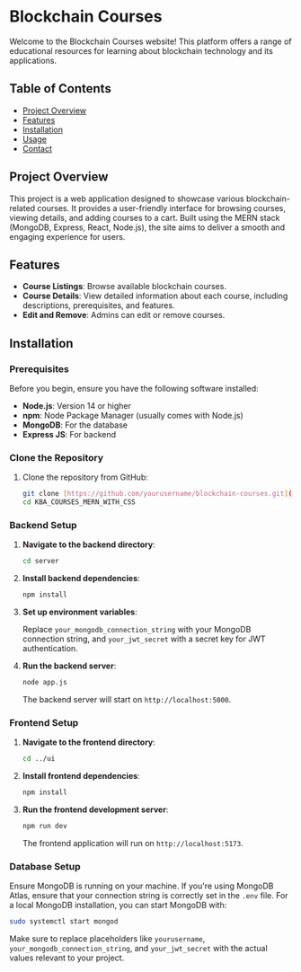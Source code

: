 # Blockchain Courses

Welcome to the Blockchain Courses website! This platform offers a range of educational resources for learning about blockchain technology and its applications.

## Table of Contents

- [Project Overview](#project-overview)
- [Features](#features)
- [Installation](#installation)
- [Usage](#usage)
- [Contact](#contact)

## Project Overview

This project is a web application designed to showcase various blockchain-related courses. It provides a user-friendly interface for browsing courses, viewing details, and adding courses to a cart. Built using the MERN stack (MongoDB, Express, React, Node.js), the site aims to deliver a smooth and engaging experience for users.

## Features

- **Course Listings**: Browse available blockchain courses.
- **Course Details**: View detailed information about each course, including descriptions, prerequisites, and features.
- **Edit and Remove**: Admins can edit or remove courses.

## Installation

### Prerequisites

Before you begin, ensure you have the following software installed:

- **Node.js**: Version 14 or higher
- **npm**: Node Package Manager (usually comes with Node.js)
- **MongoDB**: For the database
- **Express JS**: For backend

### Clone the Repository

1. Clone the repository from GitHub:

    ```bash
    git clone [https://github.com/yourusername/blockchain-courses.git](https://github.com/Neethu-Muthu/KBA_COURSES_MERN_WITH_CSS.git)
    cd KBA_COURSES_MERN_WITH_CSS
    ```

### Backend Setup

1. **Navigate to the backend directory**:

    ```bash
    cd server
    ```

2. **Install backend dependencies**:

    ```bash
    npm install
    ```

3. **Set up environment variables**:

    

    Replace `your_mongodb_connection_string` with your MongoDB connection string, and `your_jwt_secret` with a secret key for JWT authentication.

4. **Run the backend server**:

    ```bash
   node app.js
    ```

    The backend server will start on `http://localhost:5000`.

### Frontend Setup

1. **Navigate to the frontend directory**:

    ```bash
    cd ../ui
    ```

2. **Install frontend dependencies**:

    ```bash
    npm install
    ```

3. **Run the frontend development server**:

    ```bash
    npm run dev
    ```

    The frontend application will run on `http://localhost:5173`.

### Database Setup

Ensure MongoDB is running on your machine. If you're using MongoDB Atlas, ensure that your connection string is correctly set in the `.env` file. For a local MongoDB installation, you can start MongoDB with:

```bash
sudo systemctl start mongod
```

Make sure to replace placeholders like `yourusername`, `your_mongodb_connection_string`, and `your_jwt_secret` with the actual values relevant to your project.

